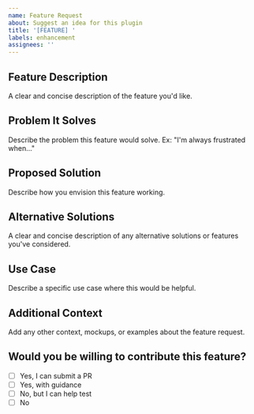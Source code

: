 ```yaml
---
name: Feature Request
about: Suggest an idea for this plugin
title: '[FEATURE] '
labels: enhancement
assignees: ''
---
```


## Feature Description
A clear and concise description of the feature you'd like.

## Problem It Solves
Describe the problem this feature would solve. Ex: "I'm always frustrated when..."

## Proposed Solution
Describe how you envision this feature working.

## Alternative Solutions
A clear and concise description of any alternative solutions or features you've considered.

## Use Case
Describe a specific use case where this would be helpful.

## Additional Context
Add any other context, mockups, or examples about the feature request.

## Would you be willing to contribute this feature?
- [ ] Yes, I can submit a PR
- [ ] Yes, with guidance
- [ ] No, but I can help test
- [ ] No

